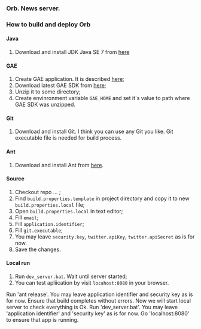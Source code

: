 ### Orb. News server.
### How to build and deploy Orb
#### Java
1. Download and install JDK Java SE 7 from [here](http://www.oracle.com/technetwork/java/javase/downloads/jdk7-downloads-1880260.html)
 
#### GAE
1. Create GAE application. It is described [here](https://sites.google.com/site/gdevelopercodelabs/app-engine/creating-your-app-engine-account);
2. Download latest GAE SDK from [here](https://developers.google.com/appengine/downloads#Google_App_Engine_SDK_for_Java);
3. Unzip it to some directory;
3. Create envinronment variable `GAE_HOME` and set it`s value to path where GAE SDK was unzipped.

#### Git 
1. Download and install Git. I think you can use any Git you like. Git executable file is needed for build process.

#### Ant 
1. Download and install Ant from [here](http://ant.apache.org/bindownload.cgi).

#### Source
1. Checkout repo ... ;
2. Find `build.properties.template` in project directory and copy it to new `build.properties.local` file;
3. Open `build.properties.local` in text editor;
4. Fill `email`;
5. Fill `application.identifier`;
6. Fill `git.executable`;
7. You may leave `security.key`, `twitter.apiKey`,  `twitter.apiSecret` as is for now.
7. Save the changes.

#### Local run
1. Run `dev_server.bat`. Wait until server started;
2. You can test apliication by visit `locahost:8080` in your browser.

Run 'ant release'. You may leave application identifier and security key as is for now. Ensure that build completes without errors.
Now we will start local server to check everything is Ok. 
Run 'dev_server.bat'. 
You may leave 'application identifier' and 'security key' as is for now.
Go 'localhost:8080' to ensure that app is running. 
